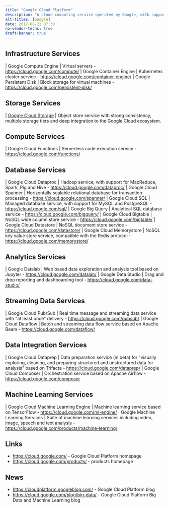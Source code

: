 ```yaml
---
title: "Google Cloud Platform"
description: "A cloud computing service operated by Google, with support for infrastructure, storage, databases and analytics services.  First services were available in preview in April 2008."
alt-titles: [Google]
date: 2017-06-22 07:30
no-vendor-techs: true
draft-banner: true
---
```

## Infrastructure Services

| Google Compute Engine | Virtual servers - <https://cloud.google.com/compute/>
| Google Container Engine | Kubernetes cluster service - <https://cloud.google.com/container-engine/>
| Google Persistent Disk | Block storage for virtual machines - <https://cloud.google.com/persistent-disk/>

## Storage Services

| [Google Cloud Storage](/technologies/google-cloud-storage/) | Object store service with strong consistency, multiple storage tiers and deep integration to the Google Cloud ecosystem.

## Compute Services

| Google Cloud Functions | Serverless code execution service - <https://cloud.google.com/functions/>

## Database Services

| Google Cloud Dataproc | Hadoop service, with support for MapReduce, Spark, Pig and Hive - <https://cloud.google.com/dataproc/>
| Google Cloud Spanner | Horizontally scalable relational database for transaction processing - <https://cloud.google.com/spanner/>
| Google Cloud SQL | Managed database service, with support for MySQL and PostgreSQL - <https://cloud.google.com/sql/>
| Google Big Query | Analytical SQL database service - <https://cloud.google.com/bigquery/>
| Google Cloud Bigtable | NoSQL wide column store service - <https://cloud.google.com/bigtable/>
| Google Cloud Datastore | NoSQL document store service - <https://cloud.google.com/datastore/>
| Google Cloud Memorystore | NoSQL key value store service, compatible with the Redis protocol - <https://cloud.google.com/memorystore/>

## Analytics Services

| Google Datalab | Web based data exploration and analysis tool based on Jupyter - <https://cloud.google.com/datalab/> 
| Google Data Studio | Drag and drop reporting and dashboarding tool - <https://cloud.google.com/data-studio/>

## Streaming Data Services

| Google Cloud Pub/Sub | Real time message and streaming data service with "at least once" delivery - <https://cloud.google.com/pubsub/>
| Google Cloud Dataflow | Batch and streaming data flow service based on Apache Beam - <https://cloud.google.com/dataflow/>

## Data Integration Services

| Google Cloud Dataprep | Data preparation service (in beta) for "visually exploring, cleaning, and preparing structured and unstructured data for analysis" based on Trifacta - <https://cloud.google.com/dataprep/>
| Google Cloud Composer | Orchestration service based on Apache Airflow - <https://cloud.google.com/composer>

## Machine Learning Services

| Google Cloud Machine Learning Engine | Machine learning service based on TensorFlow - <https://cloud.google.com/ml-engine/>
| Google Machine Learning Services | Suite of machine learning services including video, image, speech and text analysis - <https://cloud.google.com/products/machine-learning/>

## Links

* <https://cloud.google.com/> - Google Cloud Platform homepage
* <https://cloud.google.com/products/> - products homepage

## News

* <https://cloudplatform.googleblog.com/> - Google Cloud Platform blog
* <https://cloud.google.com/blog/big-data/> - Google Cloud Platform Big Data and Machine Learning blog